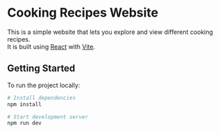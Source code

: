 # Cooking Recipes Website

This is a simple website that lets you explore and view different cooking recipes.  
It is built using [React](https://react.dev/) with [Vite](https://vitejs.dev/).

## Getting Started

To run the project locally:

```bash
# Install dependencies
npm install

# Start development server
npm run dev
